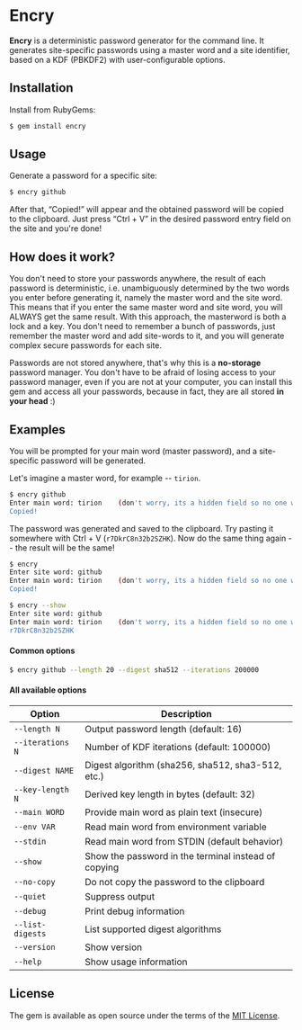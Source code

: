 # Encry

**Encry** is a deterministic password generator for the command line. It generates site-specific passwords using a master word and a site identifier, based on a KDF (PBKDF2) with user-configurable options.

## Installation

Install from RubyGems:

```bash
$ gem install encry
```

## Usage

Generate a password for a specific site:

```bash
$ encry github
```
After that, “Copied!” will appear and the obtained password will be copied to the clipboard. Just press “Ctrl + V” in the desired password entry field on the site and you're done!

## How does it work?

You don't need to store your passwords anywhere, the result of each password is deterministic, i.e. unambiguously determined by the two words you enter before generating it, namely the master word and the site word. This means that if you enter the same master word and site word, you will ALWAYS get the same result. With this approach, the masterword is both a lock and a key. You don't need to remember a bunch of passwords, just remember the master word and add site-words to it, and you will generate complex secure passwords for each site.

Passwords are not stored anywhere, that's why this is a **no-storage** password manager. You don't have to be afraid of losing access to your password manager, even if you are not at your computer, you can install this gem and access all your passwords, because in fact, they are all stored **in your head** :)

## Examples

You will be prompted for your main word (master password), and a site-specific password will be generated.

Let's imagine a master word, for example -- `tirion`.

```bash
$ encry github
Enter main word: tirion    (don't worry, its a hidden field so no one will see your word!)
Copied!
```
The password was generated and saved to the clipboard. Try pasting it somewhere with Ctrl + V (`r7DkrC8n32b2SZHK`). Now do the same thing again -- the result will be the same!

```bash
$ encry
Enter site word: github
Enter main word: tirion    (don't worry, its a hidden field so no one will see your word!)
Copied!
```

```bash
$ encry --show
Enter site word: github
Enter main word: tirion    (don't worry, its a hidden field so no one will see your word!)
r7DkrC8n32b2SZHK
```

#### Common options

```bash
$ encry github --length 20 --digest sha512 --iterations 200000
```

#### All available options

|Option|Description|
|------|-----------|
|`--length N`|Output password length (default: 16)|
|`--iterations N`|Number of KDF iterations (default: 100000)|
|`--digest NAME`|Digest algorithm (sha256, sha512, sha3-512, etc.)|
|`--key-length N`|Derived key length in bytes (default: 32)|
|`--main WORD`|Provide main word as plain text (insecure)|
|`--env VAR`|Read main word from environment variable|
|`--stdin`|Read main word from STDIN (default behavior)|
|`--show`|Show the password in the terminal instead of copying|
|`--no-copy`|Do not copy the password to the clipboard|
|`--quiet`|Suppress output|
|`--debug`|Print debug information|
|`--list-digests`|List supported digest algorithms|
|`--version`|Show version|
|`--help`|Show usage information|

## License

The gem is available as open source under the terms of the [MIT License](https://opensource.org/licenses/MIT).

